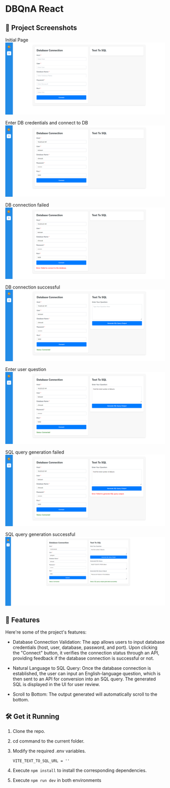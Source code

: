 # DBQnA React

## 📸 Project Screenshots

Initial Page
![project-screenshot](../../assets/img/dbQnA_ui_init.png)

Enter DB credentials and connect to DB
![project-screenshot](../../assets/img/dbQnA_ui_db_credentials.png)

DB connection failed
![project-screenshot](../../assets/img/dbQnA_ui_failed_db_connection.png)

DB connection successful
![project-screenshot](../../assets/img/dbQnA_ui_successful_db_connection.png)

Enter user question
![project-screenshot](../../assets/img/dbQnA_ui_enter_question.png)

SQL query generation failed
![project-screenshot](../../assets/img/dbQnA_ui_failed_sql_output_generation.png)

SQL query generation successful
![project-screenshot](../../assets/img/dbQnA_ui_succesful_sql_output_generation.png)

## 🧐 Features

Here're some of the project's features:

- Database Connection Validation: The app allows users to input database credentials (host, user, database, password, and port). Upon clicking the "Connect" button, it verifies the connection status through an API, providing feedback if the database connection is successful or not.

- Natural Language to SQL Query: Once the database connection is established, the user can input an English-language question, which is then sent to an API for conversion into an SQL query. The generated SQL is displayed in the UI for user review.

- Scroll to Bottom: The output generated will automatically scroll to the bottom.

## 🛠️ Get it Running

1. Clone the repo.

2. cd command to the current folder.

3. Modify the required .env variables.
   ```
   VITE_TEXT_TO_SQL_URL = ''
   ```
4. Execute `npm install` to install the corresponding dependencies.

5. Execute `npm run dev` in both environments
